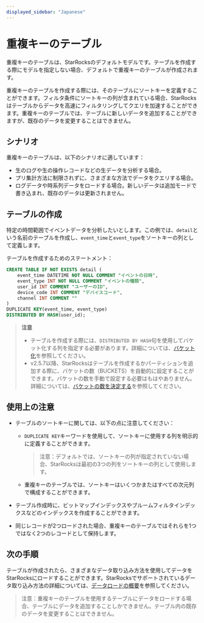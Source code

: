 ```yaml
---
displayed_sidebar: "Japanese"
---
```


# 重複キーのテーブル

重複キーのテーブルは、StarRocksのデフォルトモデルです。テーブルを作成する際にモデルを指定しない場合、デフォルトで重複キーのテーブルが作成されます。

重複キーのテーブルを作成する際には、そのテーブルにソートキーを定義することができます。フィルタ条件にソートキーの列が含まれている場合、StarRocksはテーブルからデータを高速にフィルタリングしてクエリを加速することができます。重複キーのテーブルでは、テーブルに新しいデータを追加することができますが、既存のデータを変更することはできません。

## シナリオ

重複キーのテーブルは、以下のシナリオに適しています：

- 生のログや生の操作レコードなどの生データを分析する場合。
- プリ集計方法に制限されずに、さまざまな方法でデータをクエリする場合。
- ログデータや時系列データをロードする場合。新しいデータは追加モードで書き込まれ、既存のデータは更新されません。

## テーブルの作成

特定の時間範囲でイベントデータを分析したいとします。この例では、`detail`という名前のテーブルを作成し、`event_time`と`event_type`をソートキーの列として定義します。

テーブルを作成するためのステートメント：

```SQL
CREATE TABLE IF NOT EXISTS detail (
    event_time DATETIME NOT NULL COMMENT "イベントの日時",
    event_type INT NOT NULL COMMENT "イベントの種類",
    user_id INT COMMENT "ユーザーのID",
    device_code INT COMMENT "デバイスコード",
    channel INT COMMENT ""
)
DUPLICATE KEY(event_time, event_type)
DISTRIBUTED BY HASH(user_id);
```

> **注意**
>
> - テーブルを作成する際には、`DISTRIBUTED BY HASH`句を使用してバケット化する列を指定する必要があります。詳細については、[バケット化](../Data_distribution.md#design-partitioning-and-bucketing-rules)を参照してください。
> - v2.5.7以降、StarRocksはテーブルを作成するかパーティションを追加する際に、バケットの数（BUCKETS）を自動的に設定することができます。バケットの数を手動で設定する必要はもはやありません。詳細については、[バケットの数を決定する](../Data_distribution.md#determine-the-number-of-buckets)を参照してください。

## 使用上の注意

- テーブルのソートキーに関しては、以下の点に注意してください：
  - `DUPLICATE KEY`キーワードを使用して、ソートキーに使用する列を明示的に定義することができます。

    > 注意：デフォルトでは、ソートキーの列が指定されていない場合、StarRocksは最初の3つの列をソートキーの列として使用します。

  - 重複キーのテーブルでは、ソートキーはいくつかまたはすべての次元列で構成することができます。

- テーブル作成時に、ビットマップインデックスやブルームフィルタインデックスなどのインデックスを作成することができます。

- 同じレコードが2つロードされた場合、重複キーのテーブルではそれらを1つではなく2つのレコードとして保持します。

## 次の手順

テーブルが作成されたら、さまざまなデータ取り込み方法を使用してデータをStarRocksにロードすることができます。StarRocksでサポートされているデータ取り込み方法の詳細については、[データロードの概要](../../loading/Loading_intro.md)を参照してください。
> 注意：重複キーのテーブルを使用するテーブルにデータをロードする場合、テーブルにデータを追加することしかできません。テーブル内の既存のデータを変更することはできません。
